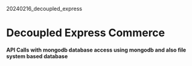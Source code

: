 20240216_decoupled_express

<h1>Decoupled Express Commerce</h1>

<h4>API Calls with mongodb database access using mongodb and also file system based database</h4>
